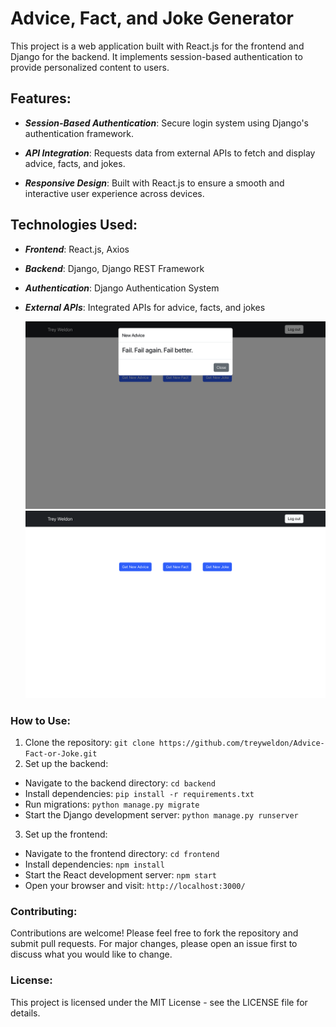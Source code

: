 # Advice, Fact, and Joke Generator

This project is a web application built with React.js for the frontend and Django for the backend. It implements session-based authentication to provide personalized content to users.

## Features:

- **_Session-Based Authentication_**: Secure login system using Django's authentication framework.

- **_API Integration_**: Requests data from external APIs to fetch and display advice, facts, and jokes.

- **_Responsive Design_**: Built with React.js to ensure a smooth and interactive user experience across devices.


## Technologies Used:

- **_Frontend_**: React.js, Axios

- **_Backend_**: Django, Django REST Framework

- **_Authentication_**: Django Authentication System

- **_External APIs_**: Integrated APIs for advice, facts, and jokes

  ![API call](https://github.com/treyweldon/Advice-Fact-or-Joke/blob/main/screenshots/afj.png)
 ![Home Page](https://github.com/treyweldon/Advice-Fact-or-Joke/blob/main/screenshots/afj2.png) 

### How to Use:
1. Clone the repository: `git clone https://github.com/treyweldon/Advice-Fact-or-Joke.git`
2. Set up the backend:
  - Navigate to the backend directory: `cd backend`
  - Install dependencies: `pip install -r requirements.txt`
  - Run migrations: `python manage.py migrate`
  - Start the Django development server: `python manage.py runserver`
3. Set up the frontend:
  - Navigate to the frontend directory: `cd frontend`
  - Install dependencies: `npm install`
  - Start the React development server: `npm start`
  - Open your browser and visit: `http://localhost:3000/`

### Contributing:
Contributions are welcome! Please feel free to fork the repository and submit pull requests. For major changes, please open an issue first to discuss what you would like to change.

### License:
This project is licensed under the MIT License - see the LICENSE file for details.
